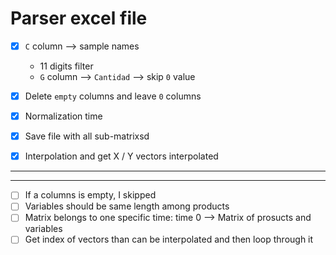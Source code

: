 # Parser excel file

- [x] `C` column --> sample names
  - 11 digits filter
  - `G` column --> `Cantidad` --> skip `0` value

- [x] Delete `empty` columns and leave `0` columns
- [x] Normalization time
- [x] Save file with all sub-matrixsd
- [x] Interpolation and get X / Y vectors interpolated
---
---
- [ ] If a columns is empty, I skipped
- [ ] Variables should be same length among products
- [ ] Matrix belongs to one specific time: time 0 --> Matrix of prosucts and variables
- [ ] Get index of vectors than can be interpolated and then loop through it